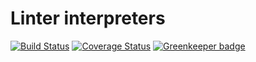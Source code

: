 # Linter interpreters

[![Build Status](https://travis-ci.org/SticklerCI/linter-interpreter.svg?branch=master)](https://travis-ci.org/SticklerCI/linter-interpreter)
[![Coverage Status](https://coveralls.io/repos/github/SticklerCI/linter-interpreter/badge.svg?branch=master)](https://coveralls.io/github/SticklerCI/linter-interpreter?branch=master)
[![Greenkeeper badge](https://badges.greenkeeper.io/SticklerCI/linter-interpreter.svg)](https://greenkeeper.io/)

